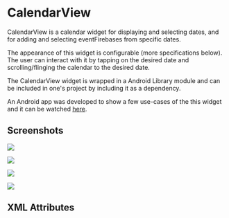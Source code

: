 # CalendarView

CalendarView is a calendar widget for displaying and selecting dates, and for adding and selecting eventFirebases from specific dates.

The appearance of this widget is configurable (more specifications below). The user can interact with it by tapping on the desired date and scrolling/flinging the calendar to the desired date.

The CalendarView widget is wrapped in a Android Library module and can be included in one's project by including it as a dependency.

An Android app was developed to show a few use-cases of the this widget and it can be watched [here](https://www.youtube.com/watch?v=YHEubAQNBcs).

## Screenshots

![](https://github.com/hugomfandrade/CalendarView-Widget/blob/master/art/CalendarView_default.gif)

![](https://github.com/hugomfandrade/CalendarView-Widget/blob/master/art/CalendarView_toolbar.gif?raw=true)

![](https://github.com/hugomfandrade/CalendarView-Widget/blob/master/art/CalendarView_mini_popup.gif?raw=true)

![](https://github.com/hugomfandrade/CalendarView-Widget/blob/master/art/CalendarView_with_events.gif?raw=true)

## XML Attributes
